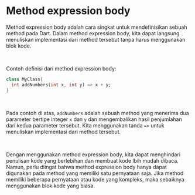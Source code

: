 # Method expression body

Method expression body adalah cara singkat untuk mendefinisikan sebuah method pada Dart. Dalam method expression body, kita dapat langsung menuliskan implementasi dari method tersebut tanpa harus menggunakan blok kode.

</br>

Contoh definisi dari method expression body:

```Dart
class MyClass{
  int addNumbers(int x, int y) => x + y;
}
```

</br>

Pada contoh di atas, `addNumbers` adalah sebuah method yang menerima dua parameter bertipe integer `x` dan `y` dan mengembalikan hasil penjumlahan dari kedua parameter tersebut. Kita menggunakan tanda `=>` untuk menuliskan implementasi dari method tersebut.

</br>

Dengan menggunakan method expression body, kita dapat menghindari penulisan kode yang berlebihan dan membuat kode lbih mudah dibaca. Namun, perlu diingat bahwa method expression body hanya dapat digunakan pada method yang memiliki satu pernyataan saja. Jika method memiliki beberapa pernyataan atau kode yang kompleks, maka sebaiknya menggunakan blok kode yang biasa.